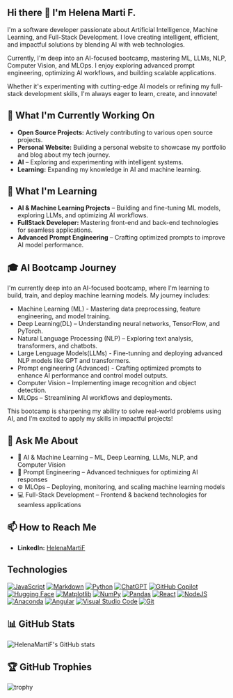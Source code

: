 ## Hi there 👋 I'm Helena Marti F.

I'm a software developer passionate about Artificial Intelligence, Machine Learning, and Full-Stack Development. I love creating intelligent, efficient, and impactful solutions by blending AI with web technologies.

Currently, I'm deep into an AI-focused bootcamp, mastering ML, LLMs, NLP, Computer Vision, and MLOps. I enjoy exploring advanced prompt engineering, optimizing AI workflows, and building scalable applications.

Whether it's experimenting with cutting-edge AI models or refining my full-stack development skills, I'm always eager to learn, create, and innovate!

## 🔭 What I'm Currently Working On

- **Open Source Projects:** Actively contributing to various open source projects.
- **Personal Website:** Building a personal website to showcase my portfolio and blog about my tech journey.
- **AI** – Exploring and experimenting with intelligent systems.
- **Learning:** Expanding my knowledge in AI and machine learning.

## 🌱 What I'm Learning

- **AI & Machine Learning Projects** – Building and fine-tuning ML models, exploring LLMs, and optimizing AI workflows.
- **FullStack Developer:** Mastering front-end and back-end technologies for seamless applications.
- **Advanced Prompt Engineering** – Crafting optimized prompts to improve AI model performance.

## 🎓 AI Bootcamp Journey

I'm currently deep into an AI-focused bootcamp, where I'm learning to build, train, and deploy machine learning models. My journey includes:

- Machine Learning (ML) - Mastering data preprocessing, feature engineering, and model training.
- Deep Learning(DL) – Understanding neural networks, TensorFlow, and PyTorch.
- Natural Language Processing (NLP) – Exploring text analysis, transformers, and chatbots.
- Large Lenguage Models(LLMs) - Fine-tunning and deploying advanced NLP models like GPT and transformers.
- Prompt engineering (Advanced) - Crafting optimized prompts to enhance AI performance and control model outputs. 
- Computer Vision – Implementing image recognition and object detection.
- MLOps – Streamlining AI workflows and deployments.

This bootcamp is sharpening my ability to solve real-world problems using AI, and I’m excited to apply my skills in impactful projects! 

## 💬 Ask Me About

- 🧠 AI & Machine Learning – ML, Deep Learning, LLMs, NLP, and Computer Vision
- 🤖 Prompt Engineering – Advanced techniques for optimizing AI responses
- ⚙️ MLOps – Deploying, monitoring, and scaling machine learning models
- 💻 Full-Stack Development – Frontend & backend technologies for seamless applications

## 📫 How to Reach Me

- **LinkedIn:** [HelenaMartiF](https://www.linkedin.com/in/helena-marti/?locale=en_US)

## Technologies

[![JavaScript](https://img.shields.io/badge/JavaScript-F7DF1E?logo=javascript&logoColor=000)](#)
[![Markdown](https://img.shields.io/badge/Markdown-%23000000.svg?logo=markdown&logoColor=white)](#)
[![Python](https://img.shields.io/badge/Python-3776AB?logo=python&logoColor=fff)](#)
[![ChatGPT](https://img.shields.io/badge/ChatGPT-74aa9c?logo=openai&logoColor=white)](#)
[![GitHub Copilot](https://img.shields.io/badge/GitHub%20Copilot-000?logo=githubcopilot&logoColor=fff)](#)
[![Hugging Face](https://img.shields.io/badge/Hugging%20Face-FFD21E?logo=huggingface&logoColor=000)](#)
[![Matplotlib](https://custom-icon-badges.demolab.com/badge/Matplotlib-71D291?logo=matplotlib&logoColor=fff)](#)
[![NumPy](https://img.shields.io/badge/NumPy-4DABCF?logo=numpy&logoColor=fff)](#)
[![Pandas](https://img.shields.io/badge/Pandas-150458?logo=pandas&logoColor=fff)](#)
[![React](https://img.shields.io/badge/React-%2320232a.svg?logo=react&logoColor=%2361DAFB)](#)
[![NodeJS](https://img.shields.io/badge/Node.js-6DA55F?logo=node.js&logoColor=white)](#)
[![Anaconda](https://img.shields.io/badge/Anaconda-44A833?logo=anaconda&logoColor=fff)](#)
[![Angular](https://img.shields.io/badge/Angular-%23DD0031.svg?logo=angular&logoColor=white)](#)
[![Visual Studio Code](https://custom-icon-badges.demolab.com/badge/Visual%20Studio%20Code-0078d7.svg?logo=vsc&logoColor=white)](#)
[![Git](https://img.shields.io/badge/Git-F05032?logo=git&logoColor=fff)](#)



## 📊 GitHub Stats

![HelenaMartiF's GitHub stats](https://github-readme-stats.vercel.app/api?username=HelenaMartiF&show_icons=true&theme=radical)

## 🏆 GitHub Trophies

![trophy](https://github-profile-trophy.vercel.app/?username=HelenaMartiF&theme=onedark)


